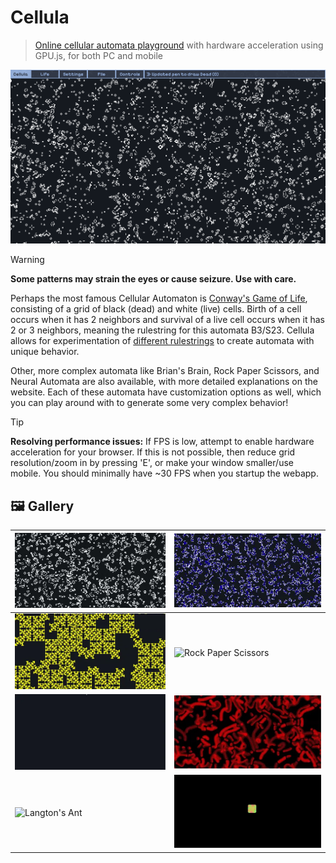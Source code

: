 # Cellula

> [Online cellular automata playground](https://niyaz-mohamed.github.io/Cellula) with hardware acceleration using GPU.js, for both PC and mobile

![Made with pure HTML, CSS, and JS](images/Thumbnail/Thumbnail.gif)

> [!WARNING]
> **Some patterns may strain the eyes or cause seizure. Use with care.**

Perhaps the most famous Cellular Automaton is [Conway's Game of Life](https://en.wikipedia.org/wiki/Conway%27s_Game_of_Life), consisting of a grid of black (dead) and white (live) cells. Birth of a cell occurs when it has 2 neighbors and survival of a live cell occurs when it has 2 or 3 neighbors, meaning the rulestring for this automata B3/S23. Cellula allows for experimentation of [different rulestrings](https://conwaylife.com/wiki/List_of_Life-like_rules) to create automata with unique behavior.

Other, more complex automata like Brian's Brain, Rock Paper Scissors, and Neural Automata are also available, with more detailed explanations on the website. Each of these automata have customization options as well, which you can play around with to generate some very complex behavior!

> [!TIP]
> **Resolving performance issues:** If FPS is low, attempt to enable hardware acceleration for your browser. If this is not possible, then reduce grid resolution/zoom in by pressing 'E', or make your window smaller/use mobile. You should minimally have ~30 FPS when you startup the webapp.

## 🖼️ Gallery

| ![Game of Life](https://raw.githubusercontent.com/Niyaz-Mohamed/Cellula/main/images/Life.webp)        | ![Brian's Brain](https://raw.githubusercontent.com/Niyaz-Mohamed/Cellula/main/images/BrianBrain.webp) |
| ----------------------------------------------------------------------------------------------------- | ----------------------------------------------------------------------------------------------------- |
| ![Wireworld](https://raw.githubusercontent.com/Niyaz-Mohamed/Cellula/main/images/Wireworld.webp)      | ![Rock Paper Scissors](https://raw.githubusercontent.com/Niyaz-Mohamed/Cellula/main/images/RPS.webp)  |
| ![Elementary](https://raw.githubusercontent.com/Niyaz-Mohamed/Cellula/main/images/Elementary.webp)    | ![Neural](https://raw.githubusercontent.com/Niyaz-Mohamed/Cellula/main/images/Neural.webp)            |
| ![Langton's Ant](https://raw.githubusercontent.com/Niyaz-Mohamed/Cellula/main/images/LangtonAnt.webp) | ![Huegene](https://raw.githubusercontent.com/Niyaz-Mohamed/Cellula/main/images/Huegene.webp)          |
